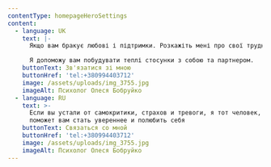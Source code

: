 ```yaml
---
contentType: homepageHeroSettings
content:
  - language: UK
    text: |-
      Якщо вам бракує любові і підтримки. Розкажіть мені про свої труднощі.

      Я допоможу вам побудувати теплі стосунки з собою та партнером.
    buttonText: Зв'язатися зі мною
    buttonHref: 'tel:+380994403712'
    image: /assets/uploads/img_3755.jpg
    imageAlt: Психолог Олеся Бобруйко
  - language: RU
    text: >-
      Если вы устали от самокритики, страхов и тревоги, я тот человек, который
      поможет вам стать увереннее и полюбить себя
    buttonText: Связаться со мной
    buttonHref: 'tel:+380994403712'
    image: /assets/uploads/img_3755.jpg
    imageAlt: Психолог Олеся Бобруйко
---
```

